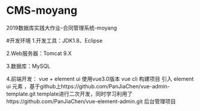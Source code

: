 # CMS-moyang
2019数据库实践大作业-合同管理系统-moyang

#开发环境 
1.开发工具：JDK1.8、Eclipse

2.Web服务器：Tomcat 9.X 

3.数据库：MySQL

4.前端开发： vue + element ui 使用vue3.0版本 vue cli 构建项目 
  引入 element ui 元素 ，基于github上https://github.com/PanJiaChen/vue-admin-template.git 
  template进行二次开发，同时学习利用了https://github.com/PanJiaChen/vue-element-admin.git 后台管理项目
  
  
